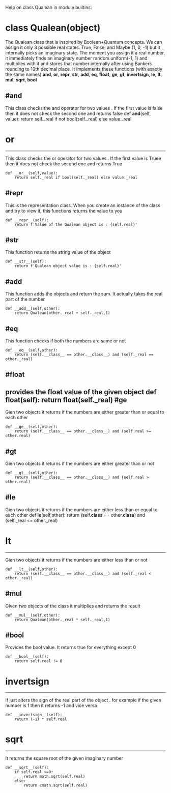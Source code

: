 Help on class Qualean in module builtins:

class Qualean(object)
=========================
The Qualean class that is inspired by Boolean+Quantum concepts. 
We can assign it only 3 possible real states. True, False, and Maybe (1, 0, -1) but it internally picks an imaginary state. 
The moment you assign it a real number, it immediately finds an imaginary number random.uniform(-1, 1) and 
multiplies with it and stores that number internally after using Bankers rounding to 10th decimal place. 
It implements these functions (with exactly the same names)
__and__,  __or__, __repr__, __str__, __add__, __eq__, __float__, __ge__, __gt__, __invertsign__, __le__, __lt__, __mul__, __sqrt__, __bool__


#and 
-----
This class checks the and operator for two values . If the first value is false then it does not check the second one and returns false
        def  __and__(self, value):
            return self._real if not bool(self._real) else value._real
    
# or
------  
This class checks the or operator for two values . If the first value is Truee then it does not check the second one and returns True
       
    def __or__(self,value):
        return self._real if bool(self._real) else value._real
    
#repr
-------

This is the representation class. When you create an instance of the class and try to view it, this functions returns the value to you

    def __repr__(self):
        return f'Value of the Qualean object is : {self.real}'
#str
------
This function returns the string value of the object 
   
    def __str__(self):
        return f'Qualean object value is : {self.real}'
#add
-------
This function adds the objects and return the sum. It actually takes the real part of the number
 
    def __add__(self,other):
        return Qualean(other._real + self._real,1)
    
#eq
-------
This function checks if both the numbers are same or not
 
   
    def __eq__(self,other):
        return (self.__class__ == other.__class__) and (self._real == other._real)
    
    
#float
--------

provides the float value of the given object
    def __float__(self):
        return float(self._real)
#ge
-----
Gien two objects it returns if the numbers are either greater than or equal to each other 
    
    def __ge__(self,other):
        return (self.__class__ == other.__class__) and (self.real >= other.real)
#gt
------
Gien two objects it returns if the numbers are either greater than or not
 
    def __gt__(self,other):
        return (self.__class__ == other.__class__) and (self.real > other.real)
    
#le
-----
Gien two objects it returns if the numbers are either less than or equal to each other 
    def __le__(self,other):
        return (self.__class__ == other.__class__) and (self._real <= other._real)
 
 # lt
------
Gien two objects it returns if the numbers are either less than or not
    
    def __lt__(self,other):
        return (self.__class__ == other.__class__) and (self._real < other._real)
    
#mul
-----
GIven two objects of the class it multiplies and returns the result

    def __mul__(self,other):
        return Qualean(other._real * self._real,1)
 
#bool
-------
Provides the bool value. It returns true for everything except 0
 
    def __bool__(self):
        return self.real != 0
 
 # invertsign
 ----------------
 
 If just alters the sign of the real part of the object . for example if the given number is 1 then it returns -1 and vice versa
 
    def __invertsign__(self):
        return (-1) * self.real

# sqrt
--------

It returns the square root of the given imaginary number 

    def __sqrt__(self):
        if self.real >=0:
            return math.sqrt(self.real)
        else:
            return cmath.sqrt(self.real)
        
        
